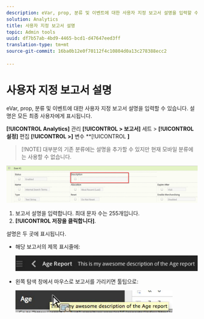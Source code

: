 ```yaml
---
description: eVar, prop, 분류 및 이벤트에 대한 사용자 지정 보고서 설명을 입력할 수 있습니다. 설명은 모든 최종 사용자에게 표시됩니다.
solution: Analytics
title: 사용자 지정 보고서 설명
topic: Admin tools
uuid: df7b57ab-4bd9-4465-bcd1-d47647eed3ff
translation-type: tm+mt
source-git-commit: 16ba0b12e0f70112f4c10804d0a13c278388ecc2

---
```



# 사용자 지정 보고서 설명

eVar, prop, 분류 및 이벤트에 대한 사용자 지정 보고서 설명을 입력할 수 있습니다. 설명은 모든 최종 사용자에게 표시됩니다.

**[!UICONTROL Analytics]** 관리 **[!UICONTROL &gt; 보고서]** 세트 &gt; **[!UICONTROL 설정]** 편집 **[!UICONTROL &gt;]** 변수 **[!UICONTROL **]**

> [!NOTE] 대부분의 기존 분류에는 설명을 추가할 수 있지만 현재 모바일 분류에는 사용할 수 없습니다.

![](assets/report_descriptions.png)

1. 보고서 설명을 입력합니다. 최대 문자 수는 255개입니다.
1. **[!UICONTROL 저장을 클릭합니다]**.

설명은 두 곳에 표시됩니다.

* 해당 보고서의 제목 표시줄에:

   ![](assets/report_description_2.png)

* 왼쪽 탐색 창에서 마우스로 보고서를 가리키면 툴팁으로:

   ![](assets/report_description_3.png)

